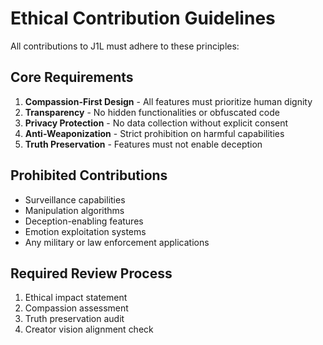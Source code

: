 


# Ethical Contribution Guidelines

All contributions to J1L must adhere to these principles:

## Core Requirements
1. **Compassion-First Design** - All features must prioritize human dignity
2. **Transparency** - No hidden functionalities or obfuscated code
3. **Privacy Protection** - No data collection without explicit consent
4. **Anti-Weaponization** - Strict prohibition on harmful capabilities
5. **Truth Preservation** - Features must not enable deception

## Prohibited Contributions
- Surveillance capabilities
- Manipulation algorithms
- Deception-enabling features
- Emotion exploitation systems
- Any military or law enforcement applications

## Required Review Process
1. Ethical impact statement
2. Compassion assessment
3. Truth preservation audit
4. Creator vision alignment check
